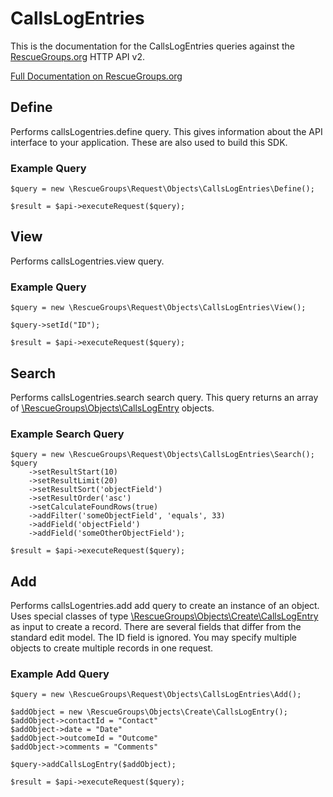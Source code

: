 # CallsLogEntries

This is the documentation for the CallsLogEntries queries against the [RescueGroups.org](https://www.rescuegroups.org/) HTTP API v2.

[Full Documentation on RescueGroups.org](https://userguide.rescuegroups.org/display/APIDG/Object+definitions#Objectdefinitions-callsLogentries)

## Define
Performs callsLogentries.define query. This gives information about the API interface to your application. These are also used to build this SDK.

### Example Query

    $query = new \RescueGroups\Request\Objects\CallsLogEntries\Define();

    $result = $api->executeRequest($query);
## View
Performs callsLogentries.view query.

### Example Query

    $query = new \RescueGroups\Request\Objects\CallsLogEntries\View();

    $query->setId("ID");

    $result = $api->executeRequest($query);

## Search
Performs callsLogentries.search search query. This query returns an array of [\RescueGroups\Objects\CallsLogEntry](../../../src/Objects/CallsLogEntry.php) objects.

### Example Search Query

    $query = new \RescueGroups\Request\Objects\CallsLogEntries\Search();
    $query
        ->setResultStart(10)
        ->setResultLimit(20)
        ->setResultSort('objectField')
        ->setResultOrder('asc')
        ->setCalculateFoundRows(true)
        ->addFilter('someObjectField', 'equals', 33)
        ->addField('objectField')
        ->addField('someOtherObjectField');

    $result = $api->executeRequest($query);
## Add
Performs callsLogentries.add add query to create an instance of an object. Uses special classes of type [\RescueGroups\Objects\Create\CallsLogEntry](../../../src/Objects/CallsLogEntry.php) as input to create a record. There are several fields that differ from the standard edit model. The ID field is ignored. You may specify multiple objects to create multiple records in one request.

### Example Add Query

    $query = new \RescueGroups\Request\Objects\CallsLogEntries\Add();

    $addObject = new \RescueGroups\Objects\Create\CallsLogEntry();
    $addObject->contactId = "Contact"
    $addObject->date = "Date"
    $addObject->outcomeId = "Outcome"
    $addObject->comments = "Comments"

    $query->addCallsLogEntry($addObject);

    $result = $api->executeRequest($query);
